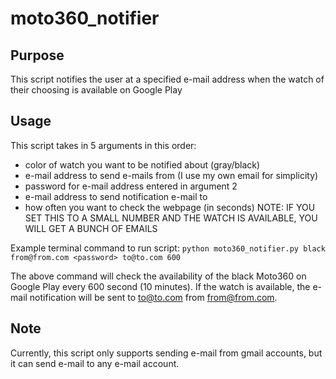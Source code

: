 moto360_notifier
================

Purpose
-------

This script notifies the user at a specified e-mail address when the watch of their choosing is available on Google Play


Usage
-----

This script takes in 5 arguments in this order:

* color of watch you want to be notified about (gray/black)
* e-mail address to send e-mails from (I use my own email for simplicity)
* password for e-mail address entered in argument 2
* e-mail address to send notification e-mail to
* how often you want to check the webpage (in seconds)
    NOTE: IF YOU SET THIS TO A SMALL NUMBER AND THE WATCH IS AVAILABLE, YOU WILL GET A BUNCH OF EMAILS


Example terminal command to run script: ``python moto360_notifier.py black from@from.com <password> to@to.com 600``

The above command will check the availability of the black Moto360 on Google Play every 600 second (10 minutes).  If the watch is available, the e-mail notification will be sent to to@to.com from from@from.com.

Note
----

Currently, this script only supports sending e-mail from gmail accounts, but it can send e-mail to any e-mail account.
